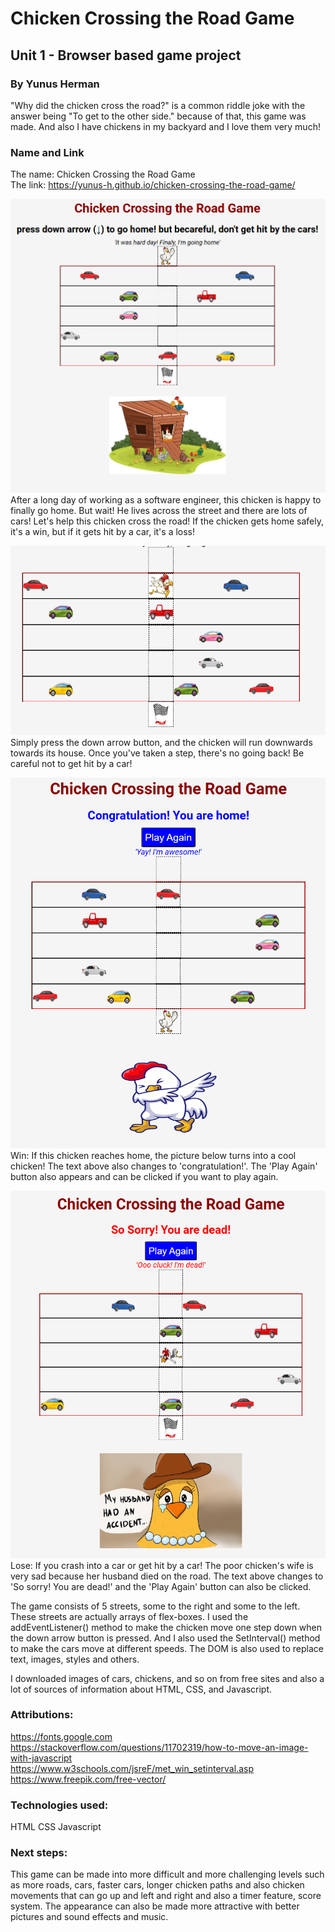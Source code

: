 # Chicken Crossing the Road Game
## Unit 1 - Browser based game project
### By Yunus Herman


"Why did the chicken cross the road?" is a common riddle joke with the answer being "To get to the other side." because of that, this game was made. And also I have chickens in my backyard and I love them very much!

### Name and Link
The name: Chicken Crossing the Road Game \
The link: https://yunus-h.github.io/chicken-crossing-the-road-game/

![game layout](images/start.png)
After a long day of working as a software engineer, this chicken is happy to finally go home. But wait! He lives across the street and there are lots of cars! Let's help this chicken cross the road! If the chicken gets home safely, it's a win, but if it gets hit by a car, it's a loss! 


![the game is on](images/chickenrun.png)
Simply press the down arrow button, and the chicken will run downwards towards its house. Once you've taken a step, there's no going back! Be careful not to get hit by a car!   

![win](images/win.png)
Win: If this chicken reaches home, the picture below turns into a cool chicken! The text above also changes to 'congratulation!'. The 'Play Again' button also appears and can be clicked if you want to play again.


![lose](images/dead.png)
Lose: If you crash into a car or get hit by a car! The poor chicken's wife is very sad because her husband died on the road. The text above changes to 'So sorry! You are dead!' and the 'Play Again' button can also be clicked.


The game consists of 5 streets, some to the right and some to the left. These streets are actually arrays of flex-boxes. I used the addEventListener() method to make the chicken move one step down when the down arrow button is pressed. And I also used the SetInterval() method to make the cars move at different speeds. The DOM is also used to replace text, images, styles and others.

I downloaded images of cars, chickens, and so on from free sites and also a lot of sources of information about HTML, CSS, and Javascript.

### Attributions:
https://fonts.google.com \
https://stackoverflow.com/questions/11702319/how-to-move-an-image-with-javascript \
https://www.w3schools.com/jsreF/met_win_setinterval.asp \
https://www.freepik.com/free-vector/ 

### Technologies used:
HTML
CSS
Javascript

### Next steps:
This game can be made into more difficult and more challenging levels such as more roads, cars, faster cars, longer chicken paths and also chicken movements that can go up and left and right and also a timer feature, score system. The appearance can also be made more attractive with better pictures and sound effects and music.
